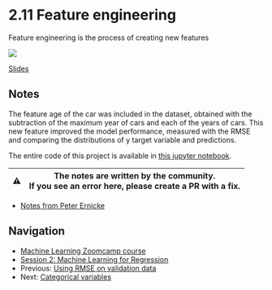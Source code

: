 # 2.11 Feature engineering

Feature engineering is the process of creating new features

<a href="https://www.youtube.com/watch?v=-aEShw4ftB0&list=PL3MmuxUbc_hIhxl5Ji8t4O6lPAOpHaCLR&index=22"><img src="images/thumbnail-2-11.jpg"></a>

[Slides](https://www.slideshare.net/AlexeyGrigorev/ml-zoomcamp-2-slides)

## Notes

The feature age of the car was included in the dataset, obtained with the subtraction of the maximum year of cars and each of the years of cars.
This new feature improved the model performance, measured with the RMSE and comparing the distributions of y target variable and predictions.

The entire code of this project is available in [this jupyter notebook](https://github.com/alexeygrigorev/mlbookcamp-code/blob/master/chapter-02-car-price/02-carprice.ipynb).

|⚠️|The notes are written by the community.<br>If you see an error here, please create a PR with a fix.|
|---|:-:|

* [Notes from Peter Ernicke](https://knowmledge.com/2023/09/22/ml-zoomcamp-2023-machine-learning-for-regression-part-9/)

## Navigation

* [Machine Learning Zoomcamp course](../)
* [Session 2: Machine Learning for Regression](./)
* Previous: [Using RMSE on validation data](10-car-price-validation.md)
* Next: [Categorical variables](12-categorical-variables.md)
